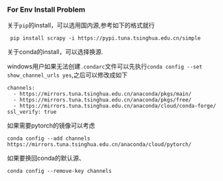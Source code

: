 ### For Env Install Problem

关于`pip`的install，可以选用国内源,参考如下的格式就行

```
 pip install scrapy -i https://pypi.tuna.tsinghua.edu.cn/simple
```

关于conda的install，可以选择换源.

windows用户如果无法创建`.condarc`文件可以先执行`conda config --set show_channel_urls yes`,之后可以修改成如下

```
channels:
  - https://mirrors.tuna.tsinghua.edu.cn/anaconda/pkgs/main/
  - https://mirrors.tuna.tsinghua.edu.cn/anaconda/pkgs/free/
  - https://mirrors.tuna.tsinghua.edu.cn/anaconda/cloud/conda-forge/
ssl_verify: true
```

如果需要pytorch的镜像可以考虑

```
conda config --add channels https://mirrors.tuna.tsinghua.edu.cn/anaconda/cloud/pytorch/
```

如果要换回conda的默认源、

```
conda config --remove-key channels
```

